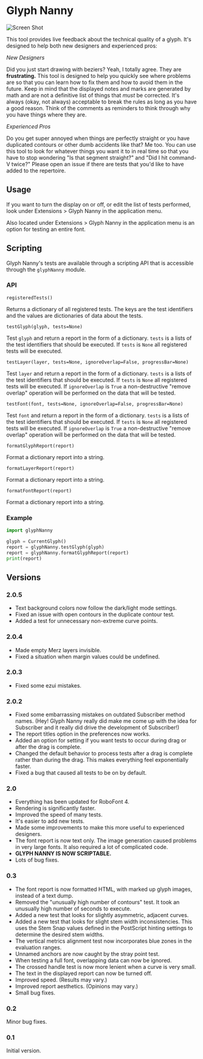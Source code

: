 # Glyph Nanny

![Screen Shot](screenshot.png "Screen Shot")

This tool provides live feedback about the technical quality of a glyph. It's designed to help both new designers and experienced pros:

_New Designers_

Did you just start drawing with beziers? Yeah, I totally agree. They are **frustrating.** This tool is designed to help you quickly see where problems are so that you can learn how to fix them and how to avoid them in the future. Keep in mind that the displayed notes and marks are generated by math and are not a definitive list of things that *must* be corrected. It's always (okay, not always) acceptable to break the rules as long as you have a good reason. Think of the comments as reminders to think through why you have things where they are.

_Experienced Pros_

Do you get super annoyed when things are perfectly straight or you have duplicated contours or other dumb accidents like that? Me too. You can use this tool to look for whatever things you want it to in real time so that you have to stop wondering "Is that segment straight?" and "Did I hit command-V twice?" Please open an issue if there are tests that you'd like to have added to the repertoire.

## Usage

If you want to turn the display on or off, or edit the list of tests performed, look under Extensions > Glyph Nanny in the application menu.

Also located under Extensions > Glyph Nanny in the application menu is an option for testing an entire font.

## Scripting

Glyph Nanny's tests are available through a scripting API that is accessible through the `glyphNanny` module.

### API

`registeredTests()`

Returns a dictionary of all registered tests. The keys are the test identifiers and the values are dictionaries of data about the tests.

`testGlyph(glyph, tests=None)`

Test `glyph` and return a report in the form of a dictionary. `tests` is a lists of the test identifiers that should be executed. If `tests` is `None` all registered tests will be executed.

`testLayer(layer, tests=None, ignoreOverlap=False, progressBar=None)`

Test `layer` and return a report in the form of a dictionary. `tests` is a lists of the test identifiers that should be executed. If `tests` is `None` all registered tests will be executed. If `ignoreOverlap` is `True` a non-destructive "remove overlap" operation will be performed on the data that will be tested.

`testFont(font, tests=None, ignoreOverlap=False, progressBar=None)`

Test `font` and return a report in the form of a dictionary. `tests` is a lists of the test identifiers that should be executed. If `tests` is `None` all registered tests will be executed. If `ignoreOverlap` is `True` a non-destructive "remove overlap" operation will be performed on the data that will be tested.

`formatGlyphReport(report)`

Format a dictionary report into a string.

`formatLayerReport(report)`

Format a dictionary report into a string.

`formatFontReport(report)`

Format a dictionary report into a string.

### Example

```python
import glyphNanny

glyph = CurrentGlyph()
report = glyphNanny.testGlyph(glyph)
report = glyphNanny.formatGlyphReport(report)
print(report)
```

## Versions

### 2.0.5

- Text background colors now follow the dark/light mode settings.
- Fixed an issue with open contours in the duplicate contour test.
- Added a test for unnecessary non-extreme curve points.

### 2.0.4

- Made empty Merz layers invisible.
- Fixed a situation when margin values could be undefined.

### 2.0.3

- Fixed some ezui mistakes.

### 2.0.2

- Fixed some embarrassing mistakes on outdated Subscriber method names. (Hey! Glyph Nanny really did make me come up with the idea for Subscriber and it really did drive the development of Subscriber!)
- The report titles option in the preferences now works.
- Added an option for setting if you want tests to occur during drag or after the drag is complete.
- Changed the default behavior to process tests after a drag is complete rather than during the drag. This makes everything feel exponentially faster.
- Fixed a bug that caused all tests to be on by default.

### 2.0

- Everything has been updated for RoboFont 4.
- Rendering is significantly faster.
- Improved the speed of many tests.
- It's easier to add new tests.
- Made some improvements to make this more useful to experienced designers.
- The font report is now text only. The image generation caused problems in very large fonts. It also required a lot of complicated code.
- **GLYPH NANNY IS NOW SCRIPTABLE.**
- Lots of bug fixes.

### 0.3

- The font report is now formatted HTML, with marked up glyph images, instead of a text dump.
- Removed the "unusually high number of contours" test. It took an unusually high number of seconds to execute.
- Added a new test that looks for slightly asymmetric, adjacent curves.
- Added a new test that looks for slight stem width inconsistencies. This uses the Stem Snap values defined in the PostScript hinting settings to determine the desired stem widths.
- The vertical metrics alignment test now incorporates blue zones in the evaluation ranges.
- Unnamed anchors are now caught by the stray point test.
- When testing a full font, overlapping data can now be ignored.
- The crossed handle test is now more lenient when a curve is very small.
- The text in the displayed report can now be turned off.
- Improved speed. (Results may vary.)
- Improved report aesthetics. (Opinions may vary.)
- Small bug fixes.

### 0.2

Minor bug fixes.

### 0.1

Initial version.